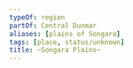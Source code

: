 ```yaml
---
typeOf: region
partOf: Central Dunmar
aliases: [plains of Songara]
tags: [place, status/unknown]
title: ~Songara Plains~
---
```



